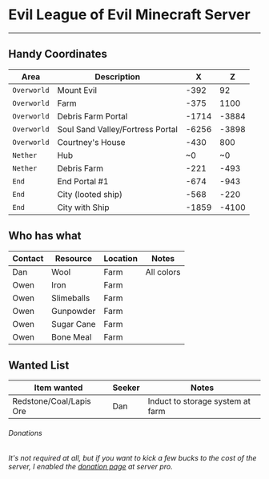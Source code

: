 # Evil League of Evil Minecraft Server
---

## Handy Coordinates

| Area | Description | X | Z|
| ---  | --- | --- | --- |
| `Overworld`  | Mount Evil | -392 | 92 |
| `Overworld`  | Farm | -375 | 1100 |
| `Overworld`  | Debris Farm Portal | -1714 | -3884 |
| `Overworld`  | Soul Sand Valley/Fortress Portal | -6256 | -3898 |
| `Overworld`  | Courtney's House | -430 | 800 |
| `Nether`  | Hub | ~0 | ~0 |
| `Nether`  | Debris Farm | -221 | -493 |
| `End` |End Portal #1| -674 | -943 |
| `End` |City (looted ship)| -568 | -220 |
| `End` |City with Ship | -1859 | -4100 |

## Who has what

| Contact | Resource | Location | Notes |
| ---  | --- | --- | --- |
| Dan | Wool | Farm | All colors|
| Owen | Iron | Farm |  |
| Owen | Slimeballs | Farm |  |
| Owen | Gunpowder | Farm |  |
| Owen | Sugar Cane | Farm |  |
| Owen | Bone Meal | Farm |  |

## Wanted List

| Item wanted | Seeker | Notes |
| ---  | --- | --- |
| Redstone/Coal/Lapis Ore | Dan | Induct to storage system at farm |


###### Donations
###### It's not required at all, but if you want to kick a few bucks to the cost of the server, I enabled the [donation page](https://server.pro/server/14601118) at server pro. 
